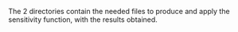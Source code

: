 The 2 directories contain the needed files to produce and apply the sensitivity function, with the results obtained. 
